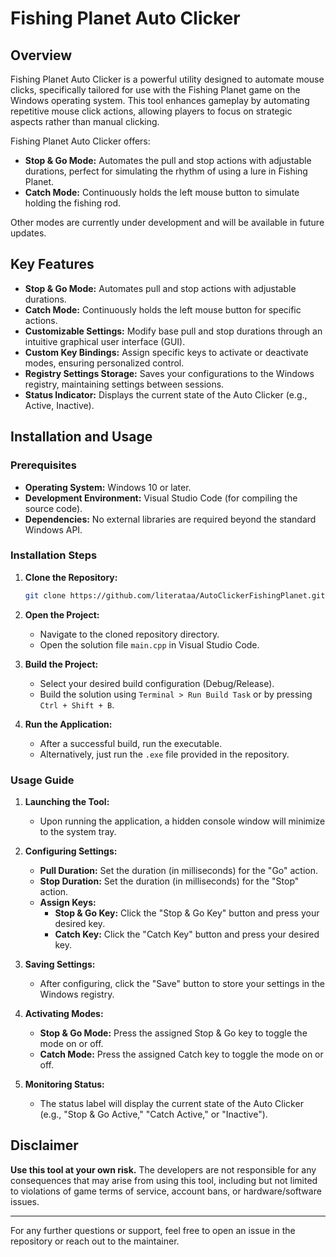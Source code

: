 # **Fishing Planet Auto Clicker**

## **Overview**
Fishing Planet Auto Clicker is a powerful utility designed to automate mouse clicks, specifically tailored for use with the Fishing Planet game on the Windows operating system. This tool enhances gameplay by automating repetitive mouse click actions, allowing players to focus on strategic aspects rather than manual clicking.

Fishing Planet Auto Clicker offers:
- **Stop & Go Mode:** Automates the pull and stop actions with adjustable durations, perfect for simulating the rhythm of using a lure in Fishing Planet.
- **Catch Mode:** Continuously holds the left mouse button to simulate holding the fishing rod.

Other modes are currently under development and will be available in future updates.

## **Key Features**
- **Stop & Go Mode:** Automates pull and stop actions with adjustable durations.
- **Catch Mode:** Continuously holds the left mouse button for specific actions.
- **Customizable Settings:** Modify base pull and stop durations through an intuitive graphical user interface (GUI).
- **Custom Key Bindings:** Assign specific keys to activate or deactivate modes, ensuring personalized control.
- **Registry Settings Storage:** Saves your configurations to the Windows registry, maintaining settings between sessions.
- **Status Indicator:** Displays the current state of the Auto Clicker (e.g., Active, Inactive).

## **Installation and Usage**

### **Prerequisites**
- **Operating System:** Windows 10 or later.
- **Development Environment:** Visual Studio Code (for compiling the source code).
- **Dependencies:** No external libraries are required beyond the standard Windows API.

### **Installation Steps**
1. **Clone the Repository:**
    ```sh
    git clone https://github.com/literataa/AutoClickerFishingPlanet.git
    ```
2. **Open the Project:**
    - Navigate to the cloned repository directory.
    - Open the solution file `main.cpp` in Visual Studio Code.

3. **Build the Project:**
    - Select your desired build configuration (Debug/Release).
    - Build the solution using `Terminal > Run Build Task` or by pressing `Ctrl + Shift + B`.

4. **Run the Application:**
    - After a successful build, run the executable.
    - Alternatively, just run the `.exe` file provided in the repository.

### **Usage Guide**
1. **Launching the Tool:**
    - Upon running the application, a hidden console window will minimize to the system tray.

2. **Configuring Settings:**
    - **Pull Duration:** Set the duration (in milliseconds) for the "Go" action.
    - **Stop Duration:** Set the duration (in milliseconds) for the "Stop" action.
    - **Assign Keys:**
        - **Stop & Go Key:** Click the "Stop & Go Key" button and press your desired key.
        - **Catch Key:** Click the "Catch Key" button and press your desired key.

3. **Saving Settings:**
    - After configuring, click the "Save" button to store your settings in the Windows registry.

4. **Activating Modes:**
    - **Stop & Go Mode:** Press the assigned Stop & Go key to toggle the mode on or off.
    - **Catch Mode:** Press the assigned Catch key to toggle the mode on or off.

5. **Monitoring Status:**
    - The status label will display the current state of the Auto Clicker (e.g., "Stop & Go Active," "Catch Active," or "Inactive").

## **Disclaimer**
**Use this tool at your own risk.** The developers are not responsible for any consequences that may arise from using this tool, including but not limited to violations of game terms of service, account bans, or hardware/software issues.

---

For any further questions or support, feel free to open an issue in the repository or reach out to the maintainer.
